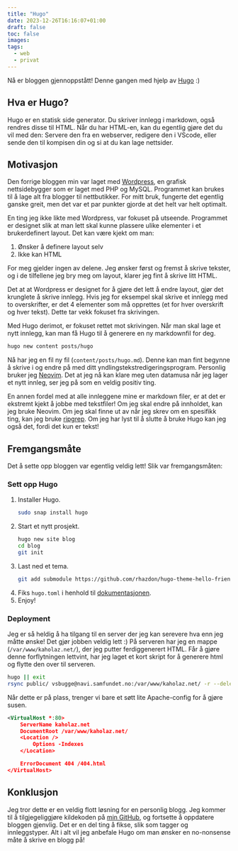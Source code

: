 ```yaml
---
title: "Hugo"
date: 2023-12-26T16:16:07+01:00
draft: false
toc: false
images:
tags:
  - web
  - privat
---
```


Nå er bloggen gjennoppstått! Denne gangen med hjelp av [Hugo](https://gohugo.io/) :)

## Hva er Hugo?
Hugo er en statisk side generator. Du skriver innlegg i markdown, også rendres
disse til HTML. Når du har HTML-en, kan du egentlig gjøre det du vil med den:
Servere den fra en webserver, redigere den i VScode, eller sende den til
kompisen din og si at du kan lage nettsider.

## Motivasjon
Den forrige bloggen min var laget med [Wordpress](https://wordpress.com/), en
grafisk nettsidebygger som er laget med PHP og MySQL. Programmet kan brukes til
å lage alt fra blogger til nettbutikker. For mitt bruk, fungerte det egentlig
ganske greit, men det var et par punkter gjorde at det helt var helt optimalt.

En ting jeg ikke likte med Wordpress, var fokuset på utseende. Programmet er
designet slik at man lett skal kunne plassere ulike elementer i et
brukerdefinert layout. Det kan være kjekt om man:

1. Ønsker å definere layout selv
1. Ikke kan HTML

For meg gjelder ingen av delene. Jeg ønsker først og fremst å skrive tekster,
og i de tilfellene jeg bry meg om layout, klarer jeg fint å skrive litt HTML.

Det at at Wordpress er designet for å gjøre det lett å endre layout, gjør det
krunglete å skrive innlegg. Hvis jeg for eksempel skal skrive et innlegg med to
overskrifter, er det 4 elementer som må opprettes (et for hver overskrift og
hver tekst). Dette tar vekk fokuset fra skrivingen.

Med Hugo derimot, er fokuset rettet mot skrivingen. Når man skal lage et nytt
innlegg, kan man få Hugo til å generere en ny markdownfil for deg.
```bash
hugo new content posts/hugo
```
Nå har jeg en fil ny fil (`content/posts/hugo.md`). Denne kan man fint begynne
å skrive i og endre på med ditt yndlingstekstredigeringsprogram. Personlig
bruker jeg [Neovim](https://neovim.io/). Det at jeg nå kan klare meg uten
datamusa når jeg lager et nytt innleg, ser jeg på som en veldig positiv ting.

En annen fordel med at alle innleggene mine er markdown filer, er at det er
ekstremt kjekt å jobbe med tekstfiler! Om jeg skal endre på innholdet, kan jeg
bruke Neovim. Om jeg skal finne ut av når jeg skrev om en spesifikk ting, kan
jeg bruke [ripgrep](https://github.com/BurntSushi/ripgrep). Om jeg har lyst til
å slutte å bruke Hugo kan jeg også det, fordi det kun er tekst!

## Fremgangsmåte
Det å sette opp bloggen var egentlig veldig lett! Slik var fremgangsmåten:

### Sett opp Hugo
1. Installer Hugo.
	```bash
	sudo snap install hugo
	```
1. Start et nytt prosjekt.
	```bash
	hugo new site blog
	cd blog
	git init
	```
1. Last ned et tema.
	```bash
	git add submodule https://github.com/rhazdon/hugo-theme-hello-friend-ng themes/hello-friend-ng
	```
1. Fiks `hugo.toml` i henhold til [dokumentasjonen](https://github.com/rhazdon/hugo-theme-hello-friend-ng).
1. Enjoy!

### Deployment
Jeg er så heldig å ha tilgang til en server der jeg kan serevere hva enn jeg
måtte ønske! Det gjør jobben veldig lett :) På serveren har jeg en mappe
(`/var/www/kaholaz.net/`), der jeg putter ferdiggenerert HTML. Får å gjøre denne forflytningen lettvint, har jeg laget et kort skript for å generere html og flytte den over til serveren.
```sh
hugo || exit
rsync public/ vsbugge@navi.samfundet.no:/var/www/kaholaz.net/ -r --delete -P
```

Når dette er på plass, trenger vi bare et søtt lite Apache-config for å gjøre
susen.
```xml
<VirtualHost *:80>
	ServerName kaholaz.net
	DocumentRoot /var/www/kaholaz.net/
	<Location />
		Options -Indexes
	</Location>

	ErrorDocument 404 /404.html
</VirtualHost>
```

## Konklusjon
Jeg tror dette er en veldig flott løsning for en personlig blogg. Jeg kommer
til å tilgjegeliggjøre kildekoden på [min
GitHub](git@github.com:Kaholaz/hugo-blog.git), og fortsette å oppdatere bloggen
gjenvlig. Det er en del ting å fikse, slik som tagger og innleggstyper. Alt i
alt vil jeg anbefale Hugo om man ønsker en no-nonsense måte å skrive en blogg
på!
